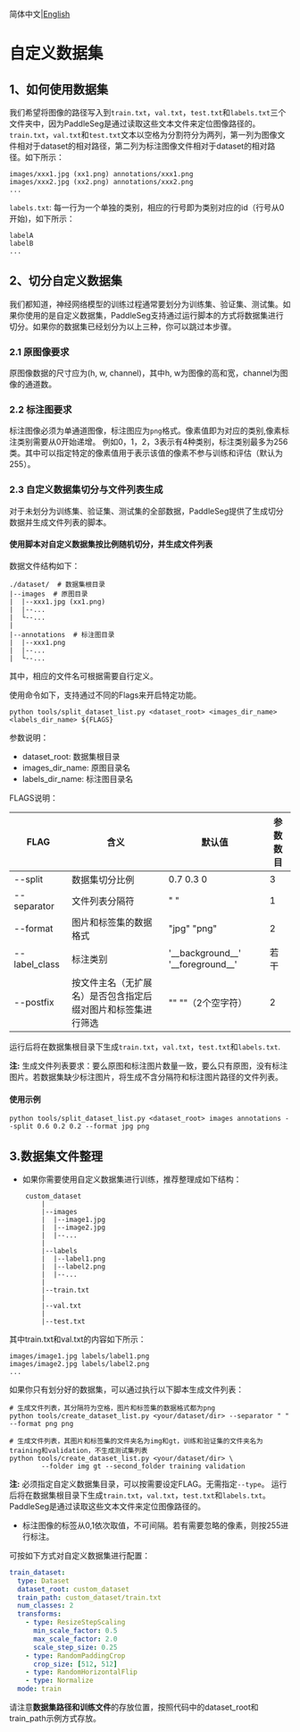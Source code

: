 简体中文|[English](data_prepare.md)
# 自定义数据集

## 1、如何使用数据集
我们希望将图像的路径写入到`train.txt`，`val.txt`，`test.txt`和`labels.txt`三个文件夹中，因为PaddleSeg是通过读取这些文本文件来定位图像路径的。
`train.txt`，`val.txt`和`test.txt`文本以空格为分割符分为两列，第一列为图像文件相对于dataset的相对路径，第二列为标注图像文件相对于dataset的相对路径。如下所示：
```
images/xxx1.jpg (xx1.png) annotations/xxx1.png
images/xxx2.jpg (xx2.png) annotations/xxx2.png
...
```
`labels.txt`: 每一行为一个单独的类别，相应的行号即为类别对应的id（行号从0开始)，如下所示：
```
labelA
labelB
...
```

## 2、切分自定义数据集

我们都知道，神经网络模型的训练过程通常要划分为训练集、验证集、测试集。如果你使用的是自定义数据集，PaddleSeg支持通过运行脚本的方式将数据集进行切分。如果你的数据集已经划分为以上三种，你可以跳过本步骤。

### 2.1 原图像要求
原图像数据的尺寸应为(h, w, channel)，其中h, w为图像的高和宽，channel为图像的通道数。

### 2.2 标注图要求
标注图像必须为单通道图像，标注图应为`png`格式。像素值即为对应的类别,像素标注类别需要从0开始递增。
例如0，1，2，3表示有4种类别，标注类别最多为256类。其中可以指定特定的像素值用于表示该值的像素不参与训练和评估（默认为255）。


### 2.3 自定义数据集切分与文件列表生成

对于未划分为训练集、验证集、测试集的全部数据，PaddleSeg提供了生成切分数据并生成文件列表的脚本。

#### 使用脚本对自定义数据集按比例随机切分，并生成文件列表
数据文件结构如下：
```
./dataset/  # 数据集根目录
|--images  # 原图目录
|  |--xxx1.jpg (xx1.png)
|  |--...
|  └--...
|
|--annotations  # 标注图目录
|  |--xxx1.png
|  |--...
|  └--...
```
其中，相应的文件名可根据需要自行定义。

使用命令如下，支持通过不同的Flags来开启特定功能。
```
python tools/split_dataset_list.py <dataset_root> <images_dir_name> <labels_dir_name> ${FLAGS}
```
参数说明：
- dataset_root: 数据集根目录
- images_dir_name: 原图目录名
- labels_dir_name: 标注图目录名

FLAGS说明：

|FLAG|含义|默认值|参数数目|
|-|-|-|-|
|--split|数据集切分比例|0.7 0.3 0|3|
|--separator|文件列表分隔符|" "|1|
|--format|图片和标签集的数据格式|"jpg"  "png"|2|
|--label_class|标注类别|'\_\_background\_\_' '\_\_foreground\_\_'|若干|
|--postfix|按文件主名（无扩展名）是否包含指定后缀对图片和标签集进行筛选|""   ""（2个空字符）|2|

运行后将在数据集根目录下生成`train.txt`，`val.txt`，`test.txt`和`labels.txt`.

**注:** 生成文件列表要求：要么原图和标注图片数量一致，要么只有原图，没有标注图片。若数据集缺少标注图片，将生成不含分隔符和标注图片路径的文件列表。

#### 使用示例
```
python tools/split_dataset_list.py <dataset_root> images annotations --split 0.6 0.2 0.2 --format jpg png
```



## 3.数据集文件整理

* 如果你需要使用自定义数据集进行训练，推荐整理成如下结构：
```
    custom_dataset
        |
        |--images
        |  |--image1.jpg
        |  |--image2.jpg
        |  |--...
        |
        |--labels
        |  |--label1.png
        |  |--label2.png
        |  |--...
        |
        |--train.txt
        |
        |--val.txt
        |
        |--test.txt
```

其中train.txt和val.txt的内容如下所示：

    images/image1.jpg labels/label1.png
    images/image2.jpg labels/label2.png
    ...

如果你只有划分好的数据集，可以通过执行以下脚本生成文件列表：
```
# 生成文件列表，其分隔符为空格，图片和标签集的数据格式都为png
python tools/create_dataset_list.py <your/dataset/dir> --separator " " --format png png
```
```
# 生成文件列表，其图片和标签集的文件夹名为img和gt，训练和验证集的文件夹名为training和validation，不生成测试集列表
python tools/create_dataset_list.py <your/dataset/dir> \
        --folder img gt --second_folder training validation
```
**注:** 必须指定自定义数据集目录，可以按需要设定FLAG。无需指定`--type`。
运行后将在数据集根目录下生成`train.txt`，`val.txt`，`test.txt`和`labels.txt`。PaddleSeg是通过读取这些文本文件来定位图像路径的。



* 标注图像的标签从0,1依次取值，不可间隔。若有需要忽略的像素，则按255进行标注。

可按如下方式对自定义数据集进行配置：
```yaml
train_dataset:
  type: Dataset
  dataset_root: custom_dataset
  train_path: custom_dataset/train.txt
  num_classes: 2
  transforms:
    - type: ResizeStepScaling
      min_scale_factor: 0.5
      max_scale_factor: 2.0
      scale_step_size: 0.25
    - type: RandomPaddingCrop
      crop_size: [512, 512]
    - type: RandomHorizontalFlip
    - type: Normalize
  mode: train
```
请注意**数据集路径和训练文件**的存放位置，按照代码中的dataset_root和train_path示例方式存放。
